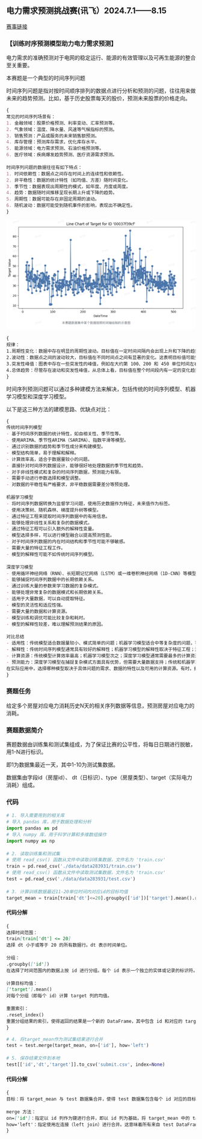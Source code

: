 ## 电力需求预测挑战赛(讯飞）2024.7.1——8.15

[赛事链接](https://challenge.xfyun.cn/h5/detail?type=electricity-demand&ch=dw24_uGS8Gs)


### 【训练时序预测模型助力电力需求预测】

电力需求的准确预测对于电网的稳定运行、能源的有效管理以及可再生能源的整合至关重要。

本赛题是一个典型的时间序列问题

时间序列问题是指对按时间顺序排列的数据点进行分析和预测的问题，往往用来做未来的趋势预测。比如，基于历史股票每天的股价，预测未来股票的价格走向。

```markdown
{
常见的时间序列场景有：
1. 金融领域：股票价格预测、利率变动、汇率预测等。
2. 气象领域：温度、降水量、风速等气候指标的预测。
3. 销售预测：产品或服务的未来销售额预测。
4. 库存管理：预测库存需求，优化库存水平。
5. 能源领域：电力需求预测、石油价格预测等。
6. 医疗领域：疾病爆发趋势预测、医疗资源需求预测。

时间序列问题的数据往往有如下特点：
1. 时间依赖性：数据点之间存在时间上的连续性和依赖性。
2. 非平稳性：数据的统计特性（如均值、方差）随时间变化。
3. 季节性：数据表现出周期性的模式，如年度、月度或周度。
4. 趋势：数据随时间推移呈现长期上升或下降的趋势。
5. 周期性：数据可能存在非固定周期的波动。
6. 随机波动：数据可能受到随机事件的影响，表现出不确定性。
}
```
![数据集中某个数据按照时间轴绘制的示意图](/image/image1.png)

```markdown
{
规律：
1.周期性变化：数据中存在明显的周期性波动。目标值在一定时间间隔内会出现上升和下降的趋势，这可能与某些周期性事件或规律相关。
2.波动性：数据点之间的波动较大，目标值在不同时间点之间有显著的变化。这表明目标值可能受到多种因素的影响，而这些因素在不同时间点表现出不同的强度。
3.突发性峰值：图表中存在一些突发性的峰值，例如在大约第 100、200 和 450 单位时间左右，这些峰值明显高于周围的数据点。这可能表示在这些时间点上发生了一些特殊事件或情况，导致目标值急剧上升。
4.总体趋势：尽管存在波动和突发性峰值，从总体上看，目标值在整个时间段内有一定的变化趋势。例如，在前期（0 到 200 单位时间）目标值较低，然后在中期（200 到 400 单位时间）逐渐增加，最后在后期（400 到 500 单位时间）再次波动下降。
}
```

时间序列预测问题可以通过多种建模方法来解决，包括传统的时间序列模型、机器学习模型和深度学习模型。

以下是这三种方法的建模思路、优缺点对比：

```markdown
{
传统时间序列模型
- 基于时间序列数据的统计特性，如自相关性、季节性等。
- 使用ARIMA、季节性ARIMA（SARIMA）、指数平滑等模型。
- 通过识别数据的趋势和季节性成分来构建模型。
- 模型结构简单，易于理解和解释。
- 计算效率高，适合于数据量较小的问题。
- 直接针对时间序列数据设计，能够很好地处理数据的季节性和趋势。
- 对于非线性模式和复杂的时间序列数据，预测能力有限。
- 需要手动进行参数选择和模型调整。
- 对数据的平稳性有严格要求，非平稳数据需要差分等预处理。

机器学习模型
- 将时间序列数据转换为监督学习问题，使用历史数据作为特征，未来值作为标签。
- 使用决策树、随机森林、梯度提升树等模型。
- 通过特征工程来提取时间序列数据中的有用信息。
- 能够处理非线性关系和复杂的数据模式。
- 通过特征工程可以引入额外的解释性变量。
- 模型选择多样，可以进行模型融合以提高预测性能。
- 对于时间序列数据的内在时间结构和季节性可能不够敏感。
- 需要大量的特征工程工作。
- 模型的解释性可能不如传统时间序列模型。

深度学习模型
- 使用循环神经网络（RNN）、长短期记忆网络（LSTM）或一维卷积神经网络（1D-CNN）等模型。
- 能够捕捉时间序列数据中的长期依赖关系。
- 通过训练大量的参数来学习数据的复杂模式。
- 能够处理非常复杂的数据模式和长期依赖关系。
- 适用于大量数据，可以自动提取特征。
- 模型的灵活性和适应性强。
- 需要大量的数据和计算资源。
- 模型训练和调优可能比较复杂和耗时。
- 模型的解释性较差，难以理解预测结果的原因。

对比总结
- 适用性：传统模型适合数据量较小、模式简单的问题；机器学习模型适合中等复杂度的问题，可以引入额外变量；深度学习模型适合数据量大、模式复杂的任务。
- 解释性：传统时间序列模型通常具有较好的解释性；机器学习模型的解释性取决于特征工程；深度学习模型的解释性通常较差。
- 计算资源：传统模型计算效率最高；机器学习模型次之；深度学习模型通常需要最多的计算资源。
- 预测能力：深度学习模型在捕捉复杂模式方面具有优势，但需要大量数据支持；传统和机器学习模型在数据量较小或模式较简单时可能更有效。
在实际应用中，选择哪种模型取决于具体问题的需求、数据的特性以及可用的计算资源。有时，结合多种方法的混合模型可以提供更好的预测性能。
}
```


### 赛题任务
给定多个房屋对应电力消耗历史N天的相关序列数据等信息，预测房屋对应电力的消耗。


### 赛题数据简介
赛题数据由训练集和测试集组成，为了保证比赛的公平性，将每日日期进行脱敏，用1-N进行标识。

即1为数据集最近一天，其中1-10为测试集数据。


数据集由字段id（房屋id）、 dt（日标识）、type（房屋类型）、target（实际电力消耗）组成。


### 代码

```python
# 1. 导入需要用到的相关库
# 导入 pandas 库，用于数据处理和分析
import pandas as pd
# 导入 numpy 库，用于科学计算和多维数组操作
import numpy as np

# 2. 读取训练集和测试集
# 使用 read_csv() 函数从文件中读取训练集数据，文件名为 'train.csv'
train = pd.read_csv('./data/data283931/train.csv')
# 使用 read_csv() 函数从文件中读取测试集数据，文件名为 'train.csv'
test = pd.read_csv('./data/data283931/test.csv')

# 3. 计算训练数据最近11-20单位时间内对应id的目标均值
target_mean = train[train['dt']<=20].groupby(['id'])['target'].mean().reset_index()
```

#### 代码分解
```markdown
{
选择时间范围：
train[train['dt'] <= 20]
选择 dt 小于或等于 20 的所有数据行。dt 表示时间单位。

分组：
.groupby(['id'])
在选择了时间范围内的数据上按 id 进行分组。每个 id 表示一个独立的实体或记录的标识符。

计算目标均值：
['target'].mean()
对每个分组（即每个 id）计算 target 列的均值。

重置索引：
.reset_index()
重置分组结果的索引，使得返回的结果是一个新的 DataFrame，其中包含 id 和对应的 target 均值。
}
```

```python
# 4. 将target_mean作为测试集结果进行合并
test = test.merge(target_mean, on=['id'], how='left')

# 5. 保存结果文件到本地
test[['id','dt','target']].to_csv('submit.csv', index=None)
```

#### 代码分解

```markdown
{
目标：将 target_mean 与 test 数据集合并，使得 test 数据集包含每个 id 对应的目标均值 target。

merge 方法：
on=['id']：指定以 id 列作为键进行合并，即以 id 列为基础，将 target_mean 中的 target 列合并到 test 中。
how='left'：指定使用左连接（left join）进行合并。这意味着所有来自 test DataFrame 的行都将保留，如果在 target_mean 中找不到匹配的 id，则对应的 target 值将为 NaN。
}
```
